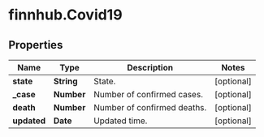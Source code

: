 # finnhub.Covid19

## Properties

Name | Type | Description | Notes
------------ | ------------- | ------------- | -------------
**state** | **String** | State. | [optional] 
**_case** | **Number** | Number of confirmed cases. | [optional] 
**death** | **Number** | Number of confirmed deaths. | [optional] 
**updated** | **Date** | Updated time. | [optional] 


